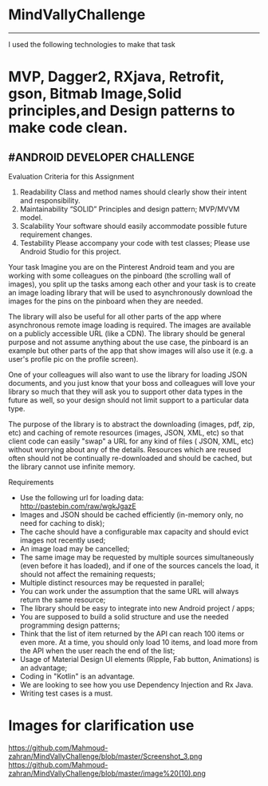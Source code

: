# MindVallyChallenge

---------------------------------------------------------------------------------------
I used the following technologies to make that task
# MVP, Dagger2, RXjava, Retrofit, gson, Bitmab Image,Solid principles,and Design patterns to make code clean.
#ANDROID DEVELOPER CHALLENGE
------------------------------------------------------------------------------
Evaluation Criteria for this Assignment

1. Readability
     Class and method names should clearly show their intent and responsibility.
2. Maintainability
    “SOLID” Principles and design pattern;
     MVP/MVVM model.
3. Scalability
     Your software should easily accommodate possible future requirement changes.
4. Testability
    Please accompany your code with test classes;
    Please use Android Studio for this project.
    
Your task
Imagine you are on the Pinterest Android team and you are working with some colleagues on the pinboard (the scrolling wall of images), you split up the tasks among each other and your task is to create an image loading library that will be used to asynchronously download the images for the pins on the pinboard when they are needed.

The library will also be useful for all other parts of the app where asynchronous remote image loading is required. The images are available on a publicly accessible URL (like a CDN). The library should be general purpose and not assume anything about the use case, the pinboard is an example but other parts of the app that show images will also use it (e.g. a user's profile pic on the profile screen).

One of your colleagues will also want to use the library for loading JSON documents, and you just know that your boss and colleagues will love your library so much that they will ask you to support other data types in the future as well, so your design should not limit support to a particular data type.

The purpose of the library is to abstract the downloading (images, pdf, zip, etc) and caching of remote resources (images, JSON, XML, etc) so that client code can easily "swap" a URL for any kind of files ( JSON, XML, etc) without worrying about any of the details. Resources which are reused often should not be continually re-downloaded and should be cached, but the library cannot use infinite memory.

Requirements

- Use the following url for loading data: http://pastebin.com/raw/wgkJgazE
- Images and JSON should be cached efficiently (in-memory only, no need for caching to disk);
- The cache should have a configurable max capacity and should evict images not recently used;
- An image load may be cancelled;
- The same image may be requested by multiple sources simultaneously (even before it has loaded), and if one of the sources cancels the load, it should not affect the remaining requests;
- Multiple distinct resources may be requested in parallel;
- You can work under the assumption that the same URL will always return the same resource;
- The library should be easy to integrate into new Android project / apps;
- You are supposed to build a solid structure and use the needed programming design patterns;
- Think that the list of item returned by the API can reach 100 items or even more. At a time, you should only load 10 items, and load more from the API when the user reach the end of the list;
- Usage of Material Design UI elements (Ripple, Fab button, Animations) is an advantage;
- Coding in "Kotlin" is an advantage.
- We are looking to see how you use Dependency Injection and Rx Java.
- Writing test cases is a must.

# Images for clarification use

https://github.com/Mahmoud-zahran/MindVallyChallenge/blob/master/Screenshot_3.png
https://github.com/Mahmoud-zahran/MindVallyChallenge/blob/master/image%20(10).png
